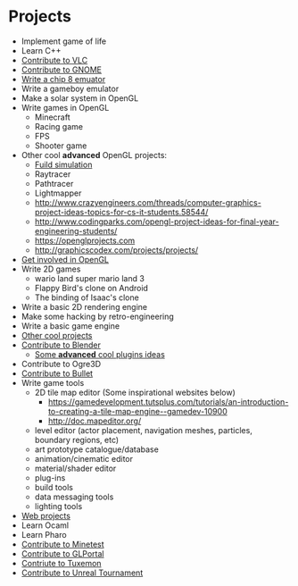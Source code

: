 # Projects
* Implement game of life
* Learn C++
* [Contribute to VLC](https://wiki.videolan.org/Getting_Started_At_Coding/)
* [Contribute to GNOME](https://wiki.gnome.org/Newcomers/)
* [Write a chip 8 emuator](http://jeux.developpez.com/tutoriels/programmer-emulateur-console/)
* Write a gameboy emulator
* Make a solar system in OpenGL
* Write games in OpenGL
  * Minecraft
  * Racing game
  * FPS
  * Shooter game
* Other cool **advanced** OpenGL projects:
  * [Fuild simulation](http://http.developer.nvidia.com/GPUGems3/gpugems3_ch30.html)
  * Raytracer
  * Pathtracer
  * Lightmapper
  * http://www.crazyengineers.com/threads/computer-graphics-project-ideas-topics-for-cs-it-students.58544/
  * http://www.codingparks.com/opengl-project-ideas-for-final-year-engineering-students/
  * https://openglprojects.com
  * http://graphicscodex.com/projects/projects/
* [Get involved in OpenGL](http://ephenationopengl.blogspot.be/2012/06/doing-animations-in-opengl.html)
* Write 2D games
  * wario land super mario land 3
  * Flappy Bird's clone on Android
  * The binding of Isaac's clone
* Write a basic 2D rendering engine
* Make some hacking by retro-engineering
* Write a basic game engine
* [Other cool projects](https://github.com/karan/Projects)
* [Contribute to Blender](https://wiki.blender.org/index.php/Dev:Contents)
  * [Some **advanced** cool plugins ideas](https://blenderartists.org/forum/showthread.php?361944-Ideas-for-addon&s=7606f06efc236814ca3d5041a2e10847)
* Contribute to Ogre3D
* [Contribute to Bullet](https://github.com/bulletphysics/bullet3/tree/master/docs)
* Write game tools
  * 2D tile map editor (Some inspirational websites below)
    * https://gamedevelopment.tutsplus.com/tutorials/an-introduction-to-creating-a-tile-map-engine--gamedev-10900
    * http://doc.mapeditor.org/
  * level editor (actor placement, navigation meshes, particles, boundary regions, etc)
  * art prototype catalogue/database
  * animation/cinematic editor
  * material/shader editor
  * plug-ins
  * build tools
  * data messaging tools
  * lighting tools
* [Web projects](https://www.codecademy.com/en/tracks/projects)
* Learn Ocaml
* Learn Pharo
* [Contribute to Minetest](http://dev.minetest.net/)
* [Contribute to GLPortal](https://github.com/GlPortal/glPortal/blob/master/CONTRIBUTE.md)
* [Contriute to Tuxemon](https://forum.tuxemon.org/thread.php?id=11)
* [Contribute to Unreal Tournament](https://wiki.unrealengine.com/Category:Unreal_Tournament)
